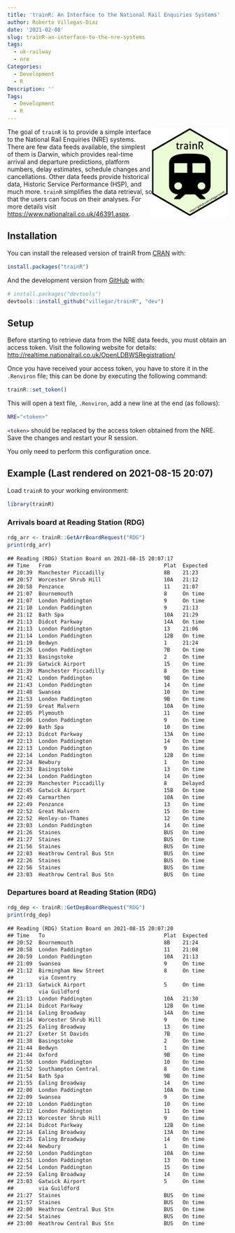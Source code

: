 ```yaml
---
title: 'trainR: An Interface to the National Rail Enquiries Systems'
author: Roberto Villegas-Diaz
date: '2021-02-08'
slug: trainR-an-interface-to-the-nre-systems
tags:
  - uk-railway
  - nre
Categories:
  - Development
  - R
Description: ''
Tags:
  - Development
  - R
---
```


<img src="https://raw.githubusercontent.com/villegar/trainR/main/inst/images/logo.png" alt="logo" align="right" height=200px/>

The goal of `trainR` is to provide a simple interface to the 
National Rail Enquiries (NRE) systems. There are few data feeds 
available, the simplest of them is Darwin, which provides real-time 
arrival and departure predictions, platform numbers, delay estimates, 
schedule changes and cancellations. Other data feeds provide historical 
data, Historic Service Performance (HSP), and much more. `trainR` 
simplifies the data retrieval, so that the users can focus on their 
analyses. For more details visit 
https://www.nationalrail.co.uk/46391.aspx.

## Installation

You can install the released version of trainR from [CRAN](https://CRAN.R-project.org) with:

``` r
install.packages("trainR")
```

And the development version from [GitHub](https://github.com/) with:

``` r
# install.packages("devtools")
devtools::install_github("villegar/trainR", "dev")
```

## Setup
Before starting to retrieve data from the NRE data feeds, you must obtain an access token. 
Visit the following website for details: http://realtime.nationalrail.co.uk/OpenLDBWSRegistration/

Once you have received your access token, you have to store it in the `.Renviron` file; this can be 
done by executing the following command:


```r
trainR::set_token()
```

This will open a text file, `.Renviron`, add a new line at the end (as follows):

```bash
NRE="<token>"
```

`<token>` should be replaced by the access token obtained from the NRE. Save the changes and restart 
your R session.

You only need to perform this configuration once.

## Example (Last rendered on 2021-08-15 20:07)

Load `trainR` to your working environment:

```r
library(trainR)
```

### Arrivals board at Reading Station (RDG)


```r
rdg_arr <- trainR::GetArrBoardRequest("RDG")
print(rdg_arr)
```

```
## Reading (RDG) Station Board on 2021-08-15 20:07:17
## Time   From                                    Plat  Expected
## 20:39  Manchester Piccadilly                   8B    21:23
## 20:57  Worcester Shrub Hill                    10A   21:12
## 20:58  Penzance                                11    21:07
## 21:07  Bournemouth                             8     On time
## 21:07  London Paddington                       9     On time
## 21:10  London Paddington                       9     21:13
## 21:12  Bath Spa                                10A   21:29
## 21:13  Didcot Parkway                          14A   On time
## 21:13  London Paddington                       13    21:06
## 21:14  London Paddington                       12B   On time
## 21:19  Bedwyn                                  1     21:24
## 21:26  London Paddington                       7B    On time
## 21:33  Basingstoke                             2     On time
## 21:39  Gatwick Airport                         15    On time
## 21:39  Manchester Piccadilly                   8     On time
## 21:42  London Paddington                       9B    On time
## 21:43  London Paddington                       14    On time
## 21:48  Swansea                                 10    On time
## 21:53  London Paddington                       9B    On time
## 21:59  Great Malvern                           10A   On time
## 22:05  Plymouth                                11    On time
## 22:06  London Paddington                       9     On time
## 22:09  Bath Spa                                10    On time
## 22:13  Didcot Parkway                          13A   On time
## 22:13  London Paddington                       14    On time
## 22:13  London Paddington                       9     On time
## 22:14  London Paddington                       12B   On time
## 22:24  Newbury                                 1     On time
## 22:33  Basingstoke                             13    On time
## 22:34  London Paddington                       14    On time
## 22:39  Manchester Piccadilly                   8     Delayed
## 22:45  Gatwick Airport                         15B   On time
## 22:49  Carmarthen                              10A   On time
## 22:49  Penzance                                13    On time
## 22:52  Great Malvern                           15    On time
## 22:52  Henley-on-Thames                        12    On time
## 23:03  London Paddington                       14    On time
## 21:26  Staines                                 BUS   On time
## 21:27  Staines                                 BUS   On time
## 21:56  Staines                                 BUS   On time
## 22:03  Heathrow Central Bus Stn                BUS   On time
## 22:26  Staines                                 BUS   On time
## 22:56  Staines                                 BUS   On time
## 23:03  Heathrow Central Bus Stn                BUS   On time
```

### Departures board at Reading Station (RDG)


```r
rdg_dep <- trainR::GetDepBoardRequest("RDG")
print(rdg_dep)
```

```
## Reading (RDG) Station Board on 2021-08-15 20:07:20
## Time   To                                      Plat  Expected
## 20:52  Bournemouth                             8B    21:24
## 20:58  London Paddington                       11    21:08
## 20:59  London Paddington                       10A   21:13
## 21:09  Swansea                                 9     On time
## 21:12  Birmingham New Street                   8     On time
##        via Coventry                            
## 21:13  Gatwick Airport                         5     On time
##        via Guildford                           
## 21:13  London Paddington                       10A   21:30
## 21:14  Didcot Parkway                          12B   On time
## 21:14  Ealing Broadway                         14A   On time
## 21:14  Worcester Shrub Hill                    9     On time
## 21:25  Ealing Broadway                         13    On time
## 21:27  Exeter St Davids                        7B    On time
## 21:38  Basingstoke                             2     On time
## 21:44  Bedwyn                                  1     On time
## 21:44  Oxford                                  9B    On time
## 21:50  London Paddington                       10    On time
## 21:52  Southampton Central                     8     On time
## 21:54  Bath Spa                                9B    On time
## 21:55  Ealing Broadway                         14    On time
## 22:00  London Paddington                       10A   On time
## 22:09  Swansea                                 9     On time
## 22:10  London Paddington                       10    On time
## 22:12  London Paddington                       11    On time
## 22:13  Worcester Shrub Hill                    9     On time
## 22:14  Didcot Parkway                          12B   On time
## 22:14  Ealing Broadway                         13A   On time
## 22:25  Ealing Broadway                         14    On time
## 22:44  Newbury                                 1     On time
## 22:50  London Paddington                       10A   On time
## 22:51  London Paddington                       13    On time
## 22:54  London Paddington                       15    On time
## 22:59  Ealing Broadway                         14    On time
## 23:03  Gatwick Airport                         5     On time
##        via Guildford                           
## 21:27  Staines                                 BUS   On time
## 21:57  Staines                                 BUS   On time
## 22:00  Heathrow Central Bus Stn                BUS   On time
## 22:54  Staines                                 BUS   On time
## 23:00  Heathrow Central Bus Stn                BUS   On time
```

